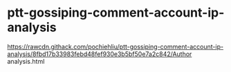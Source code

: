 # ptt-gossiping-comment-account-ip-analysis

https://rawcdn.githack.com/pochiehliu/ptt-gossiping-comment-account-ip-analysis/8fbd17b33983febd48fef930e3b5bf50e7a2c842/Author analysis.html
